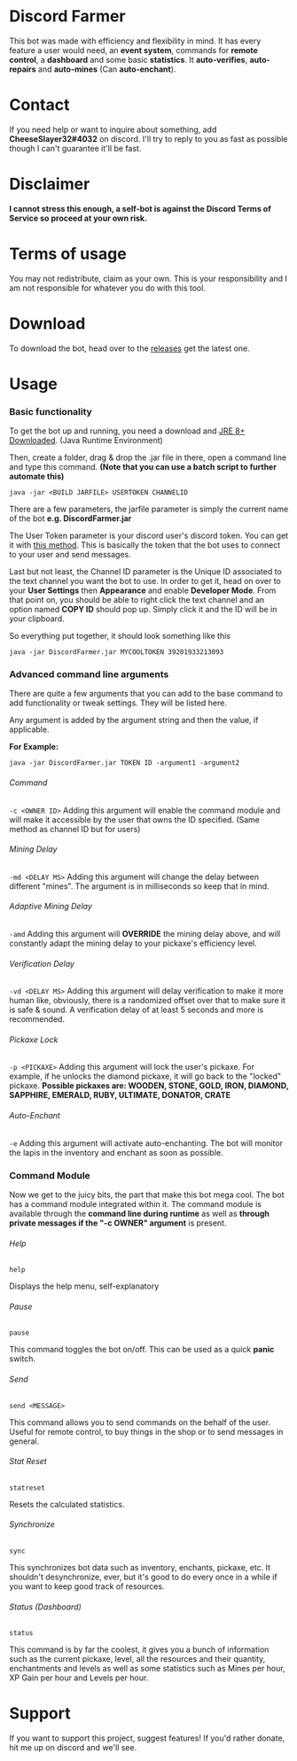 # Discord Farmer
This bot was made with efficiency and flexibility in mind. It has every feature a user would need, an **event system**, commands for **remote control**, a **dashboard** and some basic **statistics**. It **auto-verifies**, **auto-repairs** and **auto-mines** (Can **auto-enchant**).

# Contact
If you need help or want to inquire about something, add **CheeseSlayer32#4032** on discord. I'll try to reply to you as fast as possible though I can't guarantee it'll be fast.

# Disclaimer
**I cannot stress this enough, a self-bot is against the Discord Terms of Service so proceed 
at your own risk.**

# Terms of usage
You may not redistribute, claim as your own. This is your responsibility and I am not responsible for whatever you do with this tool.

# Download
To download the bot, head over to the [releases](https://github.com/CheeseSlayer/Discord-Farmer/releases) get the latest one.

# Usage
### Basic functionality
To get the bot up and running, you need a download and [JRE 8+ Downloaded](https://www.oracle.com/technetwork/java/javase/downloads/jre8-downloads-2133155.html). (Java Runtime Environment)

Then, create a folder, drag & drop the .jar file in there, open a command line and type this command. **(Note that you can use a batch script to further automate this)**

`java -jar <BUILD JARFILE> USERTOKEN CHANNELID`

There are a few parameters, the jarfile parameter is simply the current name of the bot **e.g. DiscordFarmer.jar**

The User Token parameter is your discord user's discord token. You can get it with [this method](https://discordhelp.net/discord-token). This is basically the token that the bot uses to connect to your user and send messages.

Last but not least, the Channel ID parameter is the Unique ID associated to the text channel you want the bot to use. In order to get it, head on over to your **User Settings** then **Appearance** and enable **Developer Mode**. From that point on, you should be able to right click the text channel and an option named **COPY ID** should pop up. Simply click it and the ID will be in your clipboard.

So everything put together, it should look something like this

`java -jar DiscordFarmer.jar MYCOOLTOKEN 39201933213093`

### Advanced command line arguments
There are quite a few arguments that you can add to the base command to add functionality or tweak settings. They will be listed here.

Any argument is added by the argument string and then the value, if applicable.

**For Example:**

`java -jar DiscordFarmer.jar TOKEN ID -argument1 -argument2`

###### Command
`-c <OWNER ID>` Adding this argument will enable the command module and will make it accessible by the user that owns the ID specified. (Same method as channel ID but for users)

###### Mining Delay
`-md <DELAY MS>` Adding this argument will change the delay between different "mines". The argument is in milliseconds so keep that in mind.

###### Adaptive Mining Delay
`-amd` Adding this argument will **OVERRIDE** the mining delay above, and will constantly adapt the mining delay to your pickaxe's efficiency level.

###### Verification Delay
`-vd <DELAY MS>` Adding this argument will delay verification to make it more human like, obviously, there is a randomized offset over that to make sure it is safe & sound. A verification delay of at least 5 seconds and more is recommended.

###### Pickaxe Lock
`-p <PICKAXE>` Adding this argument will lock the user's pickaxe. For example, if he unlocks the diamond pickaxe, it will go back to the "locked" pickaxe. **Possible pickaxes are: WOODEN, STONE, GOLD, IRON, DIAMOND, SAPPHIRE, EMERALD, RUBY, ULTIMATE, DONATOR, CRATE**

###### Auto-Enchant
`-e` Adding this argument will activate auto-enchanting. The bot will monitor the lapis in the inventory and enchant as soon as possible.

### Command Module
Now we get to the juicy bits, the part that make this bot mega cool. The bot has a command module integrated within it. The command module is available through the **command line during runtime** as well as **through private messages if the "-c OWNER" argument** is present.

###### Help
`help`

Displays the help menu, self-explanatory

###### Pause
`pause`

This command toggles the bot on/off. This can be used as a quick **panic** switch.

###### Send
`send <MESSAGE>`

This command allows you to send commands on the behalf of the user. Useful for remote control, to buy things in the shop or to send messages in general.

###### Stat Reset
`statreset`

Resets the calculated statistics.

###### Synchronize
`sync`

This synchronizes bot data such as inventory, enchants, pickaxe, etc. It shouldn't desynchronize, ever, but it's good to do every once in a while if you want to keep good track of resources.

###### Status (Dashboard)
`status`

This command is by far the coolest, it gives you a bunch of information such as the current pickaxe, level, all the resources and their quantity, enchantments and levels as well as some statistics such as Mines per hour, XP Gain per hour and Levels per hour.

# Support
If you want to support this project, suggest features! If you'd rather donate, hit me up on discord and we'll see.
